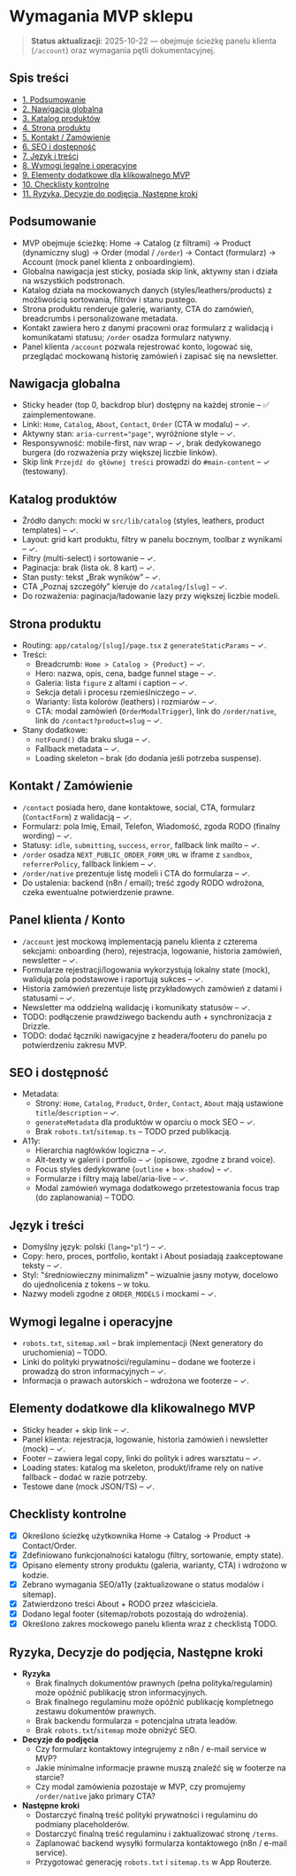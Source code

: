 # Wymagania MVP sklepu

> **Status aktualizacji**: 2025-10-22 — obejmuje ścieżkę panelu klienta (`/account`) oraz wymagania pętli dokumentacyjnej.

## Spis treści
- [1. Podsumowanie](#podsumowanie)
- [2. Nawigacja globalna](#nawigacja-globalna)
- [3. Katalog produktów](#katalog-produktow)
- [4. Strona produktu](#strona-produktu)
- [5. Kontakt / Zamówienie](#kontakt--zamowienie)
- [6. SEO i dostępność](#seo-i-dostepnosc)
- [7. Język i treści](#jezyk-i-tresci)
- [8. Wymogi legalne i operacyjne](#wymogi-legalne-i-operacyjne)
- [9. Elementy dodatkowe dla klikowalnego MVP](#elementy-dodatkowe-dla-klikowalnego-mvp)
- [10. Checklisty kontrolne](#checklisty-kontrolne)
- [11. Ryzyka, Decyzje do podjęcia, Następne kroki](#ryzyka-decyzje-do-podjecia-nastepne-kroki)

## Podsumowanie
- MVP obejmuje ścieżkę: Home → Catalog (z filtrami) → Product (dynamiczny slug) → Order (modal / `/order`) → Contact (formularz) → Account (mock panel klienta z onboardingiem).
- Globalna nawigacja jest sticky, posiada skip link, aktywny stan i działa na wszystkich podstronach.
- Katalog działa na mockowanych danych (styles/leathers/products) z możliwością sortowania, filtrów i stanu pustego.
- Strona produktu renderuje galerię, warianty, CTA do zamówień, breadcrumbs i personalizowane metadata.
- Kontakt zawiera hero z danymi pracowni oraz formularz z walidacją i komunikatami statusu; `/order` osadza formularz natywny.
- Panel klienta `/account` pozwala rejestrować konto, logować się, przeglądać mockowaną historię zamówień i zapisać się na newsletter.

## Nawigacja globalna
- Sticky header (top 0, backdrop blur) dostępny na każdej stronie – ✅ zaimplementowane.
- Linki: `Home`, `Catalog`, `About`, `Contact`, `Order` (CTA w modalu) – ✓.
- Aktywny stan: `aria-current="page"`, wyróżnione style – ✓.
- Responsywność: mobile-first, nav wrap – ✓, brak dedykowanego burgera (do rozważenia przy większej liczbie linków).
- Skip link `Przejdź do głównej treści` prowadzi do `#main-content` – ✓ (testowany).

## Katalog produktów
- Źródło danych: mocki w `src/lib/catalog` (styles, leathers, product templates) – ✓.
- Layout: grid kart produktu, filtry w panelu bocznym, toolbar z wynikami – ✓.
- Filtry (multi-select) i sortowanie – ✓.
- Paginacja: brak (lista ok. 8 kart) – ✓.
- Stan pusty: tekst „Brak wyników” – ✓.
- CTA „Poznaj szczegóły” kieruje do `/catalog/[slug]` – ✓.
- Do rozważenia: paginacja/ładowanie lazy przy większej liczbie modeli.

## Strona produktu
- Routing: `app/catalog/[slug]/page.tsx` z `generateStaticParams` – ✓.
- Treści:
  - Breadcrumb: `Home > Catalog > {Product}` – ✓.
  - Hero: nazwa, opis, cena, badge funnel stage – ✓.
  - Galeria: lista `figure` z altami i caption – ✓.
  - Sekcja detali i procesu rzemieślniczego – ✓.
  - Warianty: lista kolorów (leathers) i rozmiarów – ✓.
  - CTA: modal zamówień (`OrderModalTrigger`), link do `/order/native`, link do `/contact?product=slug` – ✓.
- Stany dodatkowe:
  - `notFound()` dla braku sluga – ✓.
  - Fallback metadata – ✓.
  - Loading skeleton – brak (do dodania jeśli potrzeba suspense).

## Kontakt / Zamówienie
- `/contact` posiada hero, dane kontaktowe, social, CTA, formularz (`ContactForm`) z walidacją – ✓.
- Formularz: pola Imię, Email, Telefon, Wiadomość, zgoda RODO (finalny wording) – ✓.
- Statusy: `idle`, `submitting`, `success`, `error`, fallback link mailto – ✓.
- `/order` osadza `NEXT_PUBLIC_ORDER_FORM_URL` w iframe z `sandbox`, `referrerPolicy`, fallback linkiem – ✓.
- `/order/native` prezentuje listę modeli i CTA do formularza – ✓.
- Do ustalenia: backend (n8n / email); treść zgody RODO wdrożona, czeka ewentualne potwierdzenie prawne.

## Panel klienta / Konto
- `/account` jest mockową implementacją panelu klienta z czterema sekcjami: onboarding (hero), rejestracja, logowanie, historia zamówień, newsletter – ✓.
- Formularze rejestracji/logowania wykorzystują lokalny state (mock), walidują pola podstawowe i raportują sukces – ✓.
- Historia zamówień prezentuje listę przykładowych zamówień z datami i statusami – ✓.
- Newsletter ma oddzielną walidację i komunikaty statusów – ✓.
- TODO: podłączenie prawdziwego backendu auth + synchronizacja z Drizzle.
- TODO: dodać łączniki nawigacyjne z headera/footeru do panelu po potwierdzeniu zakresu MVP.

## SEO i dostępność
- Metadata:
  - Strony: `Home`, `Catalog`, `Product`, `Order`, `Contact`, `About` mają ustawione `title`/`description` – ✓.
  - `generateMetadata` dla produktów w oparciu o mock SEO – ✓.
  - Brak `robots.txt`/`sitemap.ts` – TODO przed publikacją.
- A11y:
  - Hierarchia nagłówków logiczna – ✓.
  - Alt-texty w galerii i portfolio – ✓ (opisowe, zgodne z brand voice).
  - Focus styles dedykowane (`outline` + `box-shadow`) – ✓.
  - Formularze i filtry mają label/aria-live – ✓.
  - Modal zamówień wymaga dodatkowego przetestowania focus trap (do zaplanowania) – TODO.

## Język i treści
- Domyślny język: polski (`lang="pl"`) – ✓.
- Copy: hero, proces, portfolio, kontakt i About posiadają zaakceptowane teksty – ✓.
- Styl: "średniowieczny minimalizm" – wizualnie jasny motyw, docelowo do ujednolicenia z tokens – w toku.
- Nazwy modeli zgodne z `ORDER_MODELS` i mockami – ✓.

## Wymogi legalne i operacyjne
- `robots.txt`, `sitemap.xml` – brak implementacji (Next generatory do uruchomienia) – TODO.
- Linki do polityki prywatności/regulaminu – dodane we footerze i prowadzą do stron informacyjnych – ✓.
- Informacja o prawach autorskich – wdrożona we footerze – ✓.

## Elementy dodatkowe dla klikowalnego MVP
- Sticky header + skip link – ✓.
- Panel klienta: rejestracja, logowanie, historia zamówień i newsletter (mock) – ✓.
- Footer – zawiera legal copy, linki do polityk i adres warsztatu – ✓.
- Loading states: katalog ma skeleton, produkt/iframe rely on native fallback – dodać w razie potrzeby.
- Testowe dane (mock JSON/TS) – ✓.

## Checklisty kontrolne
- [x] Określono ścieżkę użytkownika Home → Catalog → Product → Contact/Order.
- [x] Zdefiniowano funkcjonalności katalogu (filtry, sortowanie, empty state).
- [x] Opisano elementy strony produktu (galeria, warianty, CTA) i wdrożono w kodzie.
- [x] Zebrano wymagania SEO/a11y (zaktualizowane o status modalów i sitemap).
- [x] Zatwierdzono treści About + RODO przez właściciela.
- [x] Dodano legal footer (sitemap/robots pozostają do wdrożenia).
- [x] Określono zakres mockowego panelu klienta wraz z checklistą TODO.

## Ryzyka, Decyzje do podjęcia, Następne kroki
- **Ryzyka**
  - Brak finalnych dokumentów prawnych (pełna polityka/regulamin) może opóźnić publikację stron informacyjnych.
  - Brak finalnego regulaminu może opóźnić publikację kompletnego zestawu dokumentów prawnych.
  - Brak backendu formularza = potencjalna utrata leadów.
  - Brak `robots.txt`/`sitemap` może obniżyć SEO.
- **Decyzje do podjęcia**
  - Czy formularz kontaktowy integrujemy z n8n / e-mail service w MVP?
  - Jakie minimalne informacje prawne muszą znaleźć się w footerze na starcie?
  - Czy modal zamówienia pozostaje w MVP, czy promujemy `/order/native` jako primary CTA?
- **Następne kroki**
  - Dostarczyć finalną treść polityki prywatności i regulaminu do podmiany placeholderów.
  - Dostarczyć finalną treść regulaminu i zaktualizować stronę `/terms`.
  - Zaplanować backend wysyłki formularza kontaktowego (n8n / e-mail service).
  - Przygotować generację `robots.txt` i `sitemap.ts` w App Routerze.
